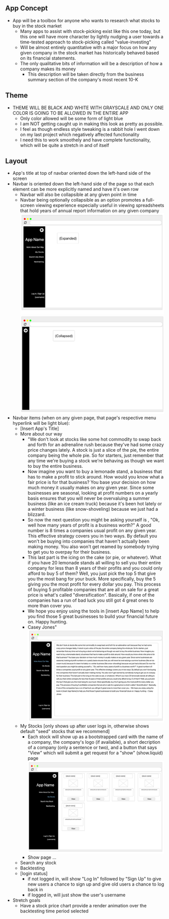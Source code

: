 ## App Concept
- App will be a toolbox for anyone who wants to research what stocks to buy in the stock market
    - Many apps to assist with stock-picking exist like this one today, but this one will have more character by lightly nudging a user towards a time-tested approach to stock-picking called "value-investing"
    - Will be almost entirely quantitative with a major focus on how any given company in the stock market has historically behaved based on its financial statements. 
    - The only qualitative bits of information will be a description of how a company makes its money
        - This description will be taken directly from the business summary section of the company's most recent 10-K

## Theme
- THEME WILL BE BLACK AND WHITE WITH GRAYSCALE AND ONLY ONE COLOR IS GOING TO BE ALLOWED IN THE ENTIRE APP
    - Only color allowed will be some form of light blue
    - I am NOT getting caught up in making this look as pretty as possible.
    - I feel as though endless style tweaking is a rabbit hole I went down on my last project which negatively affected functionality
    - I need this to work smoothely and have complete functionality, which will be quite a stretch in and of itself

 ## Layout   
- App's title at top of navbar oriented down the left-hand side of the screen
- Navbar is oriented down the left-hand side of the page so that each element can be more explicitly named and have it's own row
    - Navbar will also be collapsible at any given point in time
    - Navbar being optionally collapsible as an option promotes a full-screen viewing experience especially useful in viewing spreadsheets that hold years of annual report information on any given company
![general page layout](/planning/wireframes/expanded-menu.png)
![general page layout](/planning/wireframes/collapsed.png)
- Navbar items (when on any given page, that page's respective menu hyperlink will be light blue):
    - [Insert App's Title]
    - More about our way
        - "We don't look at stocks like some hot commodity to swap back and forth for an adrenaline rush because they've had some crazy price changes lately. A stock is just a slice of the pie, the entire company being the whole pie. So for starters, just remember that any time we're buying a stock we're behaving as though we want to buy the entire business.
        - Now imagine you want to buy a lemonade stand, a business that has to make a profit to stick around. How would you know what a fair price is for that business? You base your decision on how much money it usually makes on any given year. Since some businesses are seasonal, looking at profit numbers on a yearly basis ensures that you will never be overvaluing a summer business (like an ice cream truck) because it's been hot lately or a winter business (like snow-shoveling) because we just had a blizzard.
        - So now the next question you might be asking yourself is , "Ok, well how many years of profit is a business worth?" A good number is 8 times a companies usual profit on any given year. This effective strategy covers you in two ways. By default you won't be buying into companies that haven't actually been making money. You also won't get reamed by somebody trying to get you to overpay for their business.
        - This last part is the icing on the cake (or pie, or whatever). What if you have 20 lemonade stands all willing to sell you their entire company for less than 8 years of their profits and you could only afford to buy 5 of them? Well, you just pick the top 5 that give you the most bang for your buck. More specifically, buy the 5 giving you the most profit for every dollar you pay. This process of buying 5 profitable companies that are all on sale for a great price is what's called "diversification". Basically, if one of the companies has a run of bad luck you still got 4 great ones to more than cover you.
        - We hope you enjoy using the tools in [insert App Name] to help you find those 5 great businesses to build your financial future on. Happy hunting.
        - Casey Jones"
        ![](/planning/wireframes/our-way.png)
    - My Stocks [only shows up after user logs in, otherwise shows default "seed" stocks that we recommend]
        - Each stock will show up as a bootstrapped card with the name of a company, the company's logo (if available), a short decription of a company (only a sentence or two), and a button that says "View" which will submit a get request for a "show" (show.liquid) page
        ![](/planning/wireframes/my-stocks.png)
        - Show page ...
    - Search any stock
    - Backtesting
    - [login status]
        - if not logged in, will show "Log In" followed by "Sign Up" to give new users a chance to sign up and give old users a chance to log back in
        - if logged in, will just show the user's username
- Stretch goals
    - Have a stock price chart provide a render animation over the backtesting time period selected

